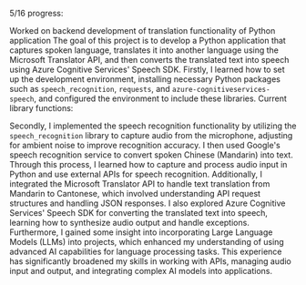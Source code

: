 5/16 progress:

Worked on backend development of translation functionality of Python application
The goal of this project is to develop a Python application that captures spoken language,
translates it into another language using the Microsoft Translator API, and then converts the
translated text into speech using Azure Cognitive Services' Speech SDK. 
Firstly, I learned how to set up the development environment, installing necessary Python packages 
such as `speech_recognition`, `requests`, and `azure-cognitiveservices-speech`, and configured the 
environment to include these libraries. 
Current library functions:


Secondly, I implemented the speech recognition functionality by utilizing the `speech_recognition` 
library to capture audio from the microphone, adjusting for ambient noise to improve recognition accuracy. 
I then used Google's speech recognition service to convert spoken Chinese (Mandarin) into text. 
Through this process, I learned how to capture and process audio input in Python and use external APIs for 
speech recognition. Additionally, I integrated the Microsoft Translator API to handle text translation from 
Mandarin to Cantonese, which involved understanding API request structures and handling JSON responses. I also 
explored Azure Cognitive Services' Speech SDK for converting the translated text into speech, learning how to
synthesize audio output and handle exceptions. Furthermore, I gained some insight into incorporating Large 
Language Models (LLMs) into projects, which enhanced my understanding of using advanced AI capabilities for
language processing tasks. This experience has significantly broadened my skills in working with APIs, managing 
audio input and output, and integrating complex AI models into applications.

